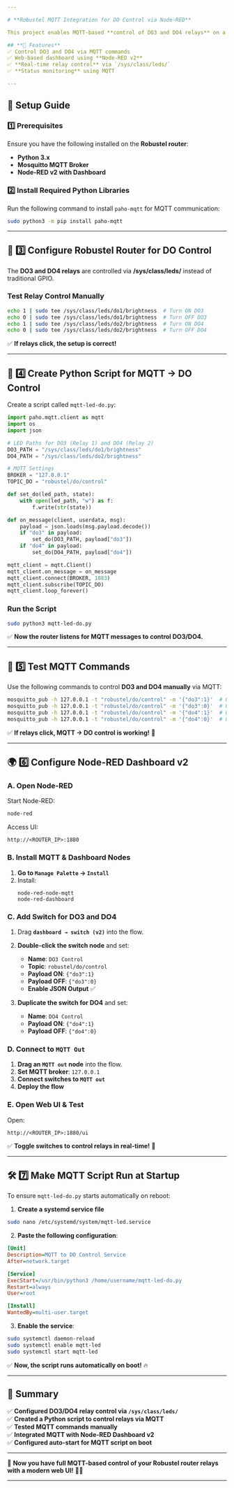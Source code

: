```yaml
---

# **Robustel MQTT Integration for DO Control via Node-RED**  

This project enables MQTT-based **control of DO3 and DO4 relays** on a **Robustel router** using **Node-RED Dashboard v2**. The integration allows switching **relays ON/OFF via MQTT messages** and provides a **web-based UI** using Node-RED.

## **📌 Features**  
✅ Control DO3 and DO4 via MQTT commands  
✅ Web-based dashboard using **Node-RED v2**  
✅ **Real-time relay control** via `/sys/class/leds/`  
✅ **Status monitoring** using MQTT  

---
```


## **🚀 Setup Guide**  

### **1️⃣ Prerequisites**  
Ensure you have the following installed on the **Robustel router**:  
- **Python 3.x**  
- **Mosquitto MQTT Broker**  
- **Node-RED v2 with Dashboard**  

### **2️⃣ Install Required Python Libraries**  
Run the following command to install `paho-mqtt` for MQTT communication:  
```bash
sudo python3 -m pip install paho-mqtt
```

---

## **🔧 3️⃣ Configure Robustel Router for DO Control**  
The **DO3 and DO4 relays** are controlled via **/sys/class/leds/** instead of traditional GPIO.

### **Test Relay Control Manually**  
```bash
echo 1 | sudo tee /sys/class/leds/do1/brightness  # Turn ON DO3
echo 0 | sudo tee /sys/class/leds/do1/brightness  # Turn OFF DO3
echo 1 | sudo tee /sys/class/leds/do2/brightness  # Turn ON DO4
echo 0 | sudo tee /sys/class/leds/do2/brightness  # Turn OFF DO4
```
✅ **If relays click, the setup is correct!**

---

## **📝 4️⃣ Create Python Script for MQTT → DO Control**  

Create a script called `mqtt-led-do.py`:  
```python
import paho.mqtt.client as mqtt
import os
import json

# LED Paths for DO3 (Relay 1) and DO4 (Relay 2)
DO3_PATH = "/sys/class/leds/do1/brightness"
DO4_PATH = "/sys/class/leds/do2/brightness"

# MQTT Settings
BROKER = "127.0.0.1"
TOPIC_DO = "robustel/do/control"

def set_do(led_path, state):
    with open(led_path, "w") as f:
        f.write(str(state))

def on_message(client, userdata, msg):
    payload = json.loads(msg.payload.decode())
    if "do3" in payload:
        set_do(DO3_PATH, payload["do3"])
    if "do4" in payload:
        set_do(DO4_PATH, payload["do4"])

mqtt_client = mqtt.Client()
mqtt_client.on_message = on_message
mqtt_client.connect(BROKER, 1883)
mqtt_client.subscribe(TOPIC_DO)
mqtt_client.loop_forever()
```

### **Run the Script**  
```bash
sudo python3 mqtt-led-do.py
```
✅ **Now the router listens for MQTT messages to control DO3/DO4.**  

---

## **📡 5️⃣ Test MQTT Commands**
Use the following commands to control **DO3 and DO4 manually** via MQTT:  
```bash
mosquitto_pub -h 127.0.0.1 -t "robustel/do/control" -m '{"do3":1}'  # ON DO3
mosquitto_pub -h 127.0.0.1 -t "robustel/do/control" -m '{"do3":0}'  # OFF DO3
mosquitto_pub -h 127.0.0.1 -t "robustel/do/control" -m '{"do4":1}'  # ON DO4
mosquitto_pub -h 127.0.0.1 -t "robustel/do/control" -m '{"do4":0}'  # OFF DO4
```
✅ **If relays click, MQTT → DO control is working!** 🎉  

---

## **🌍 6️⃣ Configure Node-RED Dashboard v2**
### **A. Open Node-RED**
Start Node-RED:
```bash
node-red
```
Access UI:
```
http://<ROUTER_IP>:1880
```

### **B. Install MQTT & Dashboard Nodes**
1. **Go to `Manage Palette` → `Install`**  
2. Install:  
   ```
   node-red-node-mqtt
   node-red-dashboard
   ```

### **C. Add Switch for DO3 and DO4**
1. Drag **`dashboard → switch (v2)`** into the flow.  
2. **Double-click the switch node** and set:
   - **Name**: `DO3 Control`
   - **Topic**: `robustel/do/control`
   - **Payload ON**: `{"do3":1}`
   - **Payload OFF**: `{"do3":0}`
   - **Enable JSON Output** ✅  

3. **Duplicate the switch for DO4** and set:
   - **Name**: `DO4 Control`
   - **Payload ON**: `{"do4":1}`
   - **Payload OFF**: `{"do4":0}`  

### **D. Connect to `MQTT Out`**
1. **Drag an `MQTT out` node** into the flow.
2. **Set MQTT broker**: `127.0.0.1`
3. **Connect switches to `MQTT out`**
4. **Deploy the flow**

### **E. Open Web UI & Test**
Open:
```
http://<ROUTER_IP>:1880/ui
```
✅ **Toggle switches to control relays in real-time!** 🎨  

---

## **🛠 7️⃣ Make MQTT Script Run at Startup**
To ensure `mqtt-led-do.py` starts automatically on reboot:

1. **Create a systemd service file**  
```bash
sudo nano /etc/systemd/system/mqtt-led.service
```
2. **Paste the following configuration**:
```ini
[Unit]
Description=MQTT to DO Control Service
After=network.target

[Service]
ExecStart=/usr/bin/python3 /home/username/mqtt-led-do.py
Restart=always
User=root

[Install]
WantedBy=multi-user.target
```
3. **Enable the service**:
```bash
sudo systemctl daemon-reload
sudo systemctl enable mqtt-led
sudo systemctl start mqtt-led
```
✅ **Now, the script runs automatically on boot!** 🔥  

---

## **📌 Summary**
✅ **Configured DO3/DO4 relay control via `/sys/class/leds/`**  
✅ **Created a Python script to control relays via MQTT**  
✅ **Tested MQTT commands manually**  
✅ **Integrated MQTT with Node-RED Dashboard v2**  
✅ **Configured auto-start for MQTT script on boot**  

---

🚀 **Now you have full MQTT-based control of your Robustel router relays with a modern web UI!** 🎉🔥  

---

